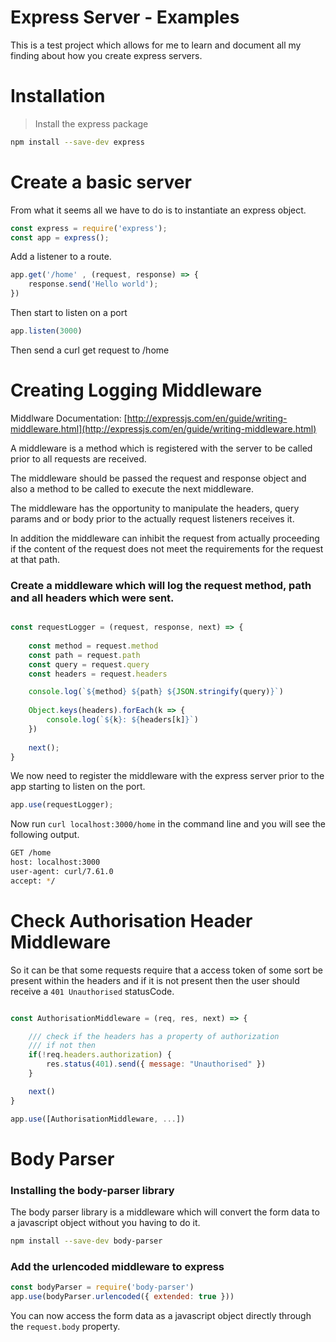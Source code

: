 # Express Server - Examples

This is a test project which allows for me to learn and document all my finding about how you create express servers.

# Installation

> Install the express package 

```bash
npm install --save-dev express
```

# Create a basic server

From what it seems all we have to do is to instantiate an express object.

```javascript
const express = require('express');
const app = express();
```

Add a listener to a route.
```javascript
app.get('/home' , (request, response) => {
    response.send('Hello world');
})
```

Then start to listen on a port

```javascript
app.listen(3000)
```

Then send a curl get request to /home

# Creating Logging Middleware

Middlware Documentation: [http://expressjs.com/en/guide/writing-middleware.html](http://expressjs.com/en/guide/writing-middleware.html)

A middleware is a method which is registered with the server to be called prior to all requests are received. 

The middleware should be passed the request and response object and also a method to be called to execute the next middleware.

The middleware has the opportunity to manipulate the headers, query params and or body prior to the actually request listeners receives it.

In addition the middleware can inhibit the request from actually proceeding if the content of the request does not meet the requirements for the request at that path.

### Create a middleware which will log the request method, path and all headers which were sent.

```javascript

const requestLogger = (request, response, next) => {
    
    const method = request.method
    const path = request.path
    const query = request.query
    const headers = request.headers

    console.log(`${method} ${path} ${JSON.stringify(query)}`)
    
    Object.keys(headers).forEach(k => {
        console.log(`${k}: ${headers[k]}`)
    })
    
    next();
}
```

We now need to register the middleware with the express server prior to the app starting to listen on the port.


```javascript
app.use(requestLogger);
```

Now run `curl localhost:3000/home` in the command line and you will see the following output.

```bash
GET /home
host: localhost:3000
user-agent: curl/7.61.0
accept: */
```

# Check Authorisation Header Middleware

So it can be that some requests require that a access  token of some sort be present within the headers and if it is not present then the user should receive a `401 Unauthorised` statusCode.

```javascript

const AuthorisationMiddleware = (req, res, next) => {

    /// check if the headers has a property of authorization
    /// if not then 
    if(!req.headers.authorization) {
        res.status(401).send({ message: "Unauthorised" })
    }

    next()
}

app.use([AuthorisationMiddleware, ...])

```

# Body Parser

### Installing the body-parser library

The body parser library is a middleware which will convert the form data to a javascript object without you having to do it.

```bash
npm install --save-dev body-parser
```

### Add the urlencoded middleware to express

```javascript
const bodyParser = require('body-parser')
app.use(bodyParser.urlencoded({ extended: true }))
```

You can now access the form data as a javascript object directly through the `request.body` property.
